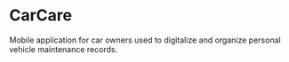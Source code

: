 # CarCare
Mobile application for car owners used to digitalize and organize personal vehicle maintenance records.
